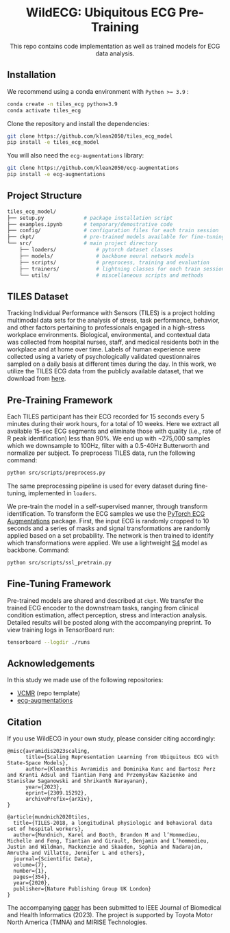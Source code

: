 

<div align="center">

# WildECG: Ubiquitous ECG Pre-Training
This repo contains code implementation as well as trained models for ECG data analysis.
  
</div>

## Installation

We recommend using a conda environment with ``Python >= 3.9`` :

```bash
conda create -n tiles_ecg python=3.9
conda activate tiles_ecg
```

Clone the repository and install the dependencies:

```bash
git clone https://github.com/klean2050/tiles_ecg_model
pip install -e tiles_ecg_model
```

You will also need the ``ecg-augmentations`` library:

```bash
git clone https://github.com/klean2050/ecg-augmentations
pip install -e ecg-augmentations
```

## Project Structure

```bash
tiles_ecg_model/
├── setup.py             # package installation script
├── examples.ipynb       # temporary/demostrative code
├── config/              # configuration files for each train session
├── ckpt/                # pre-trained models available for fine-tuning
└── src/                 # main project directory
    ├── loaders/             # pytorch dataset classes
    ├── models/              # backbone neural network models
    ├── scripts/             # preprocess, training and evaluation
    ├── trainers/            # lightning classes for each train session
    └── utils/               # miscellaneous scripts and methods
```

## TILES Dataset

Tracking Individual Performance with Sensors (TILES) is a project holding multimodal data sets for the analysis of stress, task performance, behavior, and other factors pertaining to professionals engaged in a high-stress workplace environments. Biological, environmental, and contextual data was collected from hospital nurses, staff, and medical residents both in the workplace and at home over time. Labels of human experience were collected using a variety of psychologically validated questionnaires sampled on a daily basis at different times during the day. In this work, we utilize the TILES ECG data from the publicly available dataset, that we download from [here](https://tiles-data.isi.edu/).

## Pre-Training Framework

Each TILES participant has their ECG recorded for 15 seconds every 5 minutes during their work hours, for a total of 10 weeks. Here we extract all available 15-sec ECG segments and eliminate those with quality (i.e., rate of R peak identification) less than 90%. We end up with ~275,000 samples which we downsample to 100Hz, filter with a 0.5-40Hz Butterworth and normalize per subject. To preprocess TILES data, run the following command:

```bash
python src/scripts/preprocess.py
```

The same preprocessing pipeline is used for every dataset during fine-tuning, implemented in ``loaders``.

We pre-train the model in a self-supervised manner, through transform identification. To transform the ECG samples we use the [PyTorch ECG Augmentations](https://github.com/klean2050/ecg-augmentations) package. First, the input ECG is randomly cropped to 10 seconds and a series of masks and signal transformations are randomly applied based on a set probability. The network is then trained to identify which transformations were applied. We use a lightweight [S4](https://github.com/HazyResearch/state-spaces) model as backbone. Command:

```bash
python src/scripts/ssl_pretrain.py
```

## Fine-Tuning Framework

Pre-trained models are shared and described at ``ckpt``. We transfer the trained ECG encoder to the downstream tasks, ranging from clinical condition estimation, affect perception, stress and interaction analysis. Detailed results will be posted along with the accompanying preprint. To view training logs in TensorBoard run:

```bash
tensorboard --logdir ./runs
```

## Acknowledgements

In this study we made use of the following repositories:

* [VCMR](https://github.com/klean2050/VCMR) (repo template)
* [ecg-augmentations](https://github.com/klean2050/ecg-augmentations)

## Citation

If you use WildECG in your own study, please consider citing accordingly:

```
@misc{avramidis2023scaling,
      title={Scaling Representation Learning from Ubiquitous ECG with State-Space Models}, 
      author={Kleanthis Avramidis and Dominika Kunc and Bartosz Perz and Kranti Adsul and Tiantian Feng and Przemysław Kazienko and Stanisław Saganowski and Shrikanth Narayanan},
      year={2023},
      eprint={2309.15292},
      archivePrefix={arXiv},
}

@article{mundnich2020tiles,
  title={TILES-2018, a longitudinal physiologic and behavioral data set of hospital workers},
  author={Mundnich, Karel and Booth, Brandon M and l’Hommedieu, Michelle and Feng, Tiantian and Girault, Benjamin and L’hommedieu, Justin and Wildman, Mackenzie and Skaaden, Sophia and Nadarajan, Amrutha and Villatte, Jennifer L and others},
  journal={Scientific Data},
  volume={7},
  number={1},
  pages={354},
  year={2020},
  publisher={Nature Publishing Group UK London}
}
```
The accompanying [paper](https://arxiv.org/abs/2309.15292) has been submitted to IEEE Journal of Biomedical and Health Informatics (2023).
The project is supported by Toyota Motor North America (TMNA) and MIRISE Technologies.
